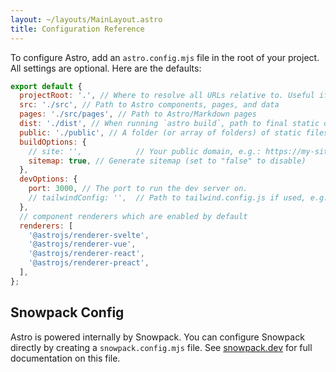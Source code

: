 ```yaml
---
layout: ~/layouts/MainLayout.astro
title: Configuration Reference
---
```


To configure Astro, add an `astro.config.mjs` file in the root of your project. All settings are optional. Here are the defaults:

```js
export default {
  projectRoot: '.', // Where to resolve all URLs relative to. Useful if you have a monorepo project.
  src: './src', // Path to Astro components, pages, and data
  pages: './src/pages', // Path to Astro/Markdown pages
  dist: './dist', // When running `astro build`, path to final static output
  public: './public', // A folder (or array of folders) of static files Astro will copy to the root. Useful for favicons, images, and other files that don't need processing.
  buildOptions: {
    // site: '',            // Your public domain, e.g.: https://my-site.dev/. Used to generate sitemaps and canonical URLs.
    sitemap: true, // Generate sitemap (set to "false" to disable)
  },
  devOptions: {
    port: 3000, // The port to run the dev server on.
    // tailwindConfig: '',  // Path to tailwind.config.js if used, e.g. './tailwind.config.js'
  },
  // component renderers which are enabled by default
  renderers: [
    '@astrojs/renderer-svelte',
    '@astrojs/renderer-vue',
    '@astrojs/renderer-react',
    '@astrojs/renderer-preact',
  ],
};
```

## Snowpack Config

Astro is powered internally by Snowpack. You can configure Snowpack directly by creating a `snowpack.config.mjs` file. See [snowpack.dev](https://www.snowpack.dev/reference/configuration) for full documentation on this file.
